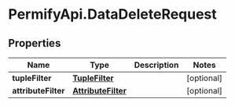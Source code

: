# PermifyApi.DataDeleteRequest

## Properties

Name | Type | Description | Notes
------------ | ------------- | ------------- | -------------
**tupleFilter** | [**TupleFilter**](TupleFilter.md) |  | [optional] 
**attributeFilter** | [**AttributeFilter**](AttributeFilter.md) |  | [optional] 


